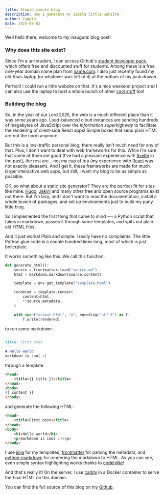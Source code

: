 ```yaml
---
title: Stupid simple blog
description: How I generate my simple little website.
author: Cappig
date: 2025-08-03
---
```


Well hello there, welcome to my inaugural blog post!

### Why does this site exist?

Since I'm a uni student, I can access Github's [student developer pack](https://education.github.com/pack), which offers free and discounted stuff for students. Among these is a free one-year domain name plan from [name.com](https://www.name.com/). I also just recently found my old Asus laptop (or whatever was left of it) at the bottom of my junk drawer.

Perfect! I could run a little website on that. It's a nice weekend project and I can also use the laptop to host a whole bunch of other [cool stuff](https://awesome-selfhosted.net/) too!

### Building the blog

So, in the year of our Lord 2025, the web is a much different place than it was some years ago. Load-balanced cloud instances are sending hundreds of megabytes of JavaScript over the _information superhighway_ to facilitate the rendering of client-side React apps! Simple boxes that send plain HTML are not the norm anymore.

But this is a low-traffic personal blog; there really isn't much need for any of that. Plus, I don't want to deal with web frameworks for this. While I'm sure that some of them are good (I've had a pleasant experience with [Svelte](https://svelte.dev/) in the past), the rest are... not my cup of tea (my experience with [React](https://react.dev/) was not exactly pleasant). And I get it, these frameworks are made for much larger interactive web apps, but still, I want my blog to be as simple as possible.

OK, so what about a static site generator? They are the perfect fit for sites like mine. [Hugo](https://gohugo.io/), [Jekyll](https://jekyllrb.com/) and many other free and open source programs exist out there. But I'm lazy, and I don't want to read the documentation, install a whole bunch of packages, and set up environments just to build my puny little blog.

So I implemented the first thing that came to mind --- a Python script that takes in markdown, passes it through some templates, and spits out plain old HTML files.

And it just works! Plain and simple. I really have no complaints. The little Python glue code is a couple hundred lines long, most of which is just boilerplate.

It works something like this. We call this function:

```python
def generate_html():
    source = frontmatter.load("source.md")
    html = markdown.markdown(source.content)

    template = env.get_template("template.html")

    rendered = template.render(
        content=html,
        **source.metadata,
    )

    with open("output.html", "w", encoding="utf-8") as f:
        f.write(rendered)
```

to run some markdown:

```markdown
---
title: First post
---
# Hello world
markdown is cool :)
```

through a template:

```html
<head>
    <title>{{ title }}</title>
</head>
<body>
{{ content }}
</body>
```

and generate the following HTML:

```html
<head>
    <title>First post</title>
</head>
<body>
    <h1>Hello world</h1>
    <p>markdown is cool :)</p>    
</body>
```

I use [jinja](https://jinja.palletsprojects.com/en/stable/) for my templates, [frontmatter](https://python-frontmatter.readthedocs.io/en/latest/) for parsing the metadata, and [python-markdown](https://python-markdown.github.io/) for rendering the markdown to HTML. As you can see, even simple syntax highlighting works thanks to [codehilite](https://python-markdown.github.io/extensions/code_hilite/)!

And that's really it! On the server, I use [caddy](https://caddyserver.com/) in a Docker container to serve the final HTML on this domain.

You can find the full source of this blog on my [Github](https://github.com/cappig/blog).
